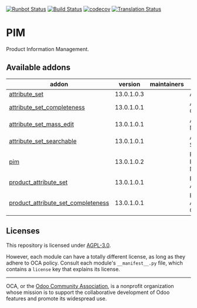 [![Runbot Status](https://runbot.odoo-community.org/runbot/badge/flat//13.0.svg)](https://runbot.odoo-community.org/runbot/repo/github-com-oca-odoo-pim-)
[![Build Status](https://travis-ci.com/OCA/odoo-pim.svg?branch=13.0)](https://travis-ci.com/OCA/odoo-pim)
[![codecov](https://codecov.io/gh/OCA/odoo-pim/branch/13.0/graph/badge.svg)](https://codecov.io/gh/OCA/odoo-pim)
[![Translation Status](https://translation.odoo-community.org/widgets/odoo-pim-13-0/-/svg-badge.svg)](https://translation.odoo-community.org/engage/odoo-pim-13-0/?utm_source=widget)

<!-- /!\ do not modify above this line -->

# PIM

Product Information Management.

<!-- /!\ do not modify below this line -->

<!-- prettier-ignore-start -->

[//]: # (addons)

Available addons
----------------
addon | version | maintainers | summary
--- | --- | --- | ---
[attribute_set](attribute_set/) | 13.0.1.0.3 |  | Attribute Set
[attribute_set_completeness](attribute_set_completeness/) | 13.0.1.0.1 |  | Attribute Set Completeness
[attribute_set_mass_edit](attribute_set_mass_edit/) | 13.0.1.0.1 |  | Attribute Set Mass Edit
[attribute_set_searchable](attribute_set_searchable/) | 13.0.1.0.1 |  | Attribute Set Searchable
[pim](pim/) | 13.0.1.0.2 |  | Product Information Management
[product_attribute_set](product_attribute_set/) | 13.0.1.0.1 |  | Product Attribute Set
[product_attribute_set_completeness](product_attribute_set_completeness/) | 13.0.1.0.1 |  | Product Attribute Set Completeness

[//]: # (end addons)

<!-- prettier-ignore-end -->

## Licenses

This repository is licensed under [AGPL-3.0](LICENSE).

However, each module can have a totally different license, as long as they adhere to OCA
policy. Consult each module's `__manifest__.py` file, which contains a `license` key
that explains its license.

----

OCA, or the [Odoo Community Association](http://odoo-community.org/), is a nonprofit
organization whose mission is to support the collaborative development of Odoo features
and promote its widespread use.

